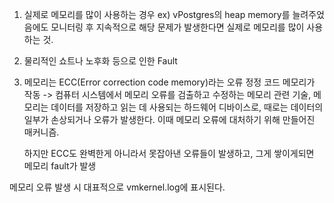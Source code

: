 1. 실제로 메모리를 많이 사용하는 경우
   ex) vPostgres의 heap memory를 늘려주었음에도 모니터링 후 지속적으로 해당 문제가 발생한다면 실제로 메모리를 많이 사용하는 것.
   
2. 물리적인 쇼트나 노후화 등으로 인한 Fault
   
3. 메모리는 ECC(Error correction code memory)라는 오류 정정 코드 메모리가 작동
   -> 컴퓨터 시스템에서 메모리 오류를 검출하고 수정하는 메모리 관련 기술, 메모리는 데이터를 저장하고 읽는 데 사용되는 하드웨어 디바이스로, 때로는 데이터의 일부가 손상되거나 오류가 발생한다. 이때 메모리 오류에 대처하기 위해 만들어진 매커니즘.
   
   하지만 ECC도 완벽한게 아니라서 못잡아낸 오류들이 발생하고, 그게 쌓이게되면 메모리 fault가 발생
   
   
메모리 오류 발생 시 대표적으로 vmkernel.log에 표시된다.